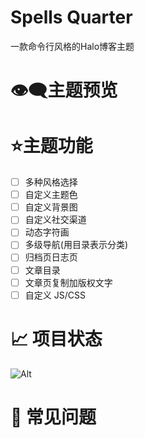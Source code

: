 

# Spells Quarter 

一款命令行风格的Halo博客主题

# 👁️‍🗨️主题预览

# ⭐主题功能

- [ ] 多种风格选择
- [ ] 自定义主题色
- [ ] 自定义背景图
- [ ] 自定义社交渠道
- [ ] 动态字符画
- [ ] 多级导航(用目录表示分类)
- [ ] 归档页日志页
- [ ] 文章目录
- [ ] 文章页复制加版权文字
- [ ] 自定义 JS/CSS

# 📈 项目状态



![Alt](https://repobeats.axiom.co/api/embed/9cd13a568a155cddd5093c39893c25837ca20f92.svg "Repobeats analytics image")



# 🤔 常见问题



